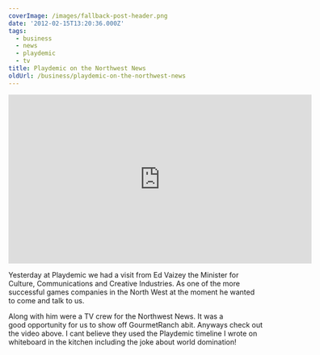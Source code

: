 ```yaml
---
coverImage: /images/fallback-post-header.png
date: '2012-02-15T13:20:36.000Z'
tags:
  - business
  - news
  - playdemic
  - tv
title: Playdemic on the Northwest News
oldUrl: /business/playdemic-on-the-northwest-news
---
```


<iframe width="600" height="335" src="https://www.youtube.com/embed/TjMnDQw4zqI" frameborder="0" allowfullscreen></iframe>

Yesterday at Playdemic we had a visit from Ed Vaizey the Minister for Culture, Communications and Creative Industries. As one of the more successful games companies in the North West at the moment he wanted to come and talk to us.

<!-- more -->

Along with him were a TV crew for the Northwest News. It was a good opportunity for us to show off GourmetRanch abit. Anyways check out the video above. I cant believe they used the Playdemic timeline I wrote on whiteboard in the kitchen including the joke about world domination!
